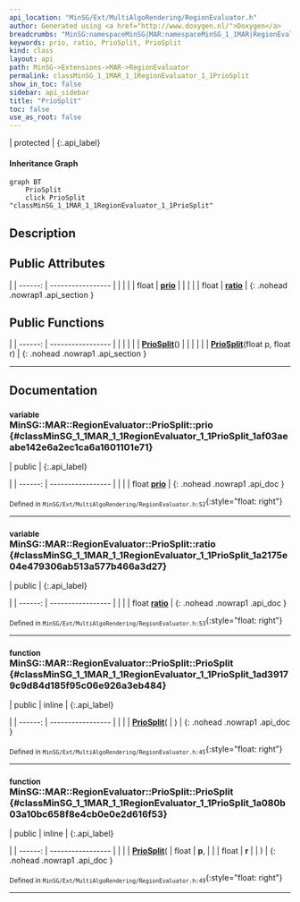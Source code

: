 ```yaml
---
api_location: "MinSG/Ext/MultiAlgoRendering/RegionEvaluator.h"
author: Generated using <a href="http://www.doxygen.nl/">Doxygen</a>
breadcrumbs: "MinSG:namespaceMinSG|MAR:namespaceMinSG_1_1MAR|RegionEvaluator:classMinSG_1_1MAR_1_1RegionEvaluator"
keywords: prio, ratio, PrioSplit, PrioSplit
kind: class
layout: api
path: MinSG->Extensions->MAR->RegionEvaluator
permalink: classMinSG_1_1MAR_1_1RegionEvaluator_1_1PrioSplit
show_in_toc: false
sidebar: api_sidebar
title: "PrioSplit"
toc: false
use_as_root: false
---
```


| protected |
{:.api_label}

#### Inheritance Graph

```mermaid
graph BT
	PrioSplit
	click PrioSplit "classMinSG_1_1MAR_1_1RegionEvaluator_1_1PrioSplit"
```

## Description





## Public Attributes

|
| ------: | ----------------- |
|  | |
| float | **[prio](#classMinSG_1_1MAR_1_1RegionEvaluator_1_1PrioSplit_1af03aeabe142e6a2ec1ca6a1601101e71)**  |
|  | |
| float | **[ratio](#classMinSG_1_1MAR_1_1RegionEvaluator_1_1PrioSplit_1a2175e04e479306ab513a577b466a3d27)**  |
{: .nohead .nowrap1 .api_section }


## Public Functions

|
| ------: | ----------------- |
|  | |
|  | **[PrioSplit](#classMinSG_1_1MAR_1_1RegionEvaluator_1_1PrioSplit_1ad39179c9d84d185f95c06e926a3eb484)**() |
|  | |
|  | **[PrioSplit](#classMinSG_1_1MAR_1_1RegionEvaluator_1_1PrioSplit_1a080b03a10bc658f8e4cb0e0e2d616f53)**(float p, float r) |
{: .nohead .nowrap1 .api_section }


-------------------------------------------------------------------

## Documentation

### <small>variable</small><br/> MinSG::MAR::RegionEvaluator::PrioSplit::prio {#classMinSG_1_1MAR_1_1RegionEvaluator_1_1PrioSplit_1af03aeabe142e6a2ec1ca6a1601101e71}

| public |
{:.api_label}

|
| ------: | ----------------- |
|  |
| float **[prio](#classMinSG_1_1MAR_1_1RegionEvaluator_1_1PrioSplit_1af03aeabe142e6a2ec1ca6a1601101e71)**  |
{: .nohead .nowrap1 .api_doc }





<sub>Defined in `MinSG/Ext/MultiAlgoRendering/RegionEvaluator.h:52`</sub>{:style="float: right"}

-------------------------------------------------------------------

### <small>variable</small><br/> MinSG::MAR::RegionEvaluator::PrioSplit::ratio {#classMinSG_1_1MAR_1_1RegionEvaluator_1_1PrioSplit_1a2175e04e479306ab513a577b466a3d27}

| public |
{:.api_label}

|
| ------: | ----------------- |
|  |
| float **[ratio](#classMinSG_1_1MAR_1_1RegionEvaluator_1_1PrioSplit_1a2175e04e479306ab513a577b466a3d27)**  |
{: .nohead .nowrap1 .api_doc }





<sub>Defined in `MinSG/Ext/MultiAlgoRendering/RegionEvaluator.h:53`</sub>{:style="float: right"}

-------------------------------------------------------------------

### <small>function</small><br/> MinSG::MAR::RegionEvaluator::PrioSplit::PrioSplit {#classMinSG_1_1MAR_1_1RegionEvaluator_1_1PrioSplit_1ad39179c9d84d185f95c06e926a3eb484}

| public | inline |
{:.api_label}

|
| ------: | ----------------- |
|  |
|  **[PrioSplit](#classMinSG_1_1MAR_1_1RegionEvaluator_1_1PrioSplit_1ad39179c9d84d185f95c06e926a3eb484)**( |  ) |
{: .nohead .nowrap1 .api_doc }





<sub>Defined in `MinSG/Ext/MultiAlgoRendering/RegionEvaluator.h:45`</sub>{:style="float: right"}

-------------------------------------------------------------------

### <small>function</small><br/> MinSG::MAR::RegionEvaluator::PrioSplit::PrioSplit {#classMinSG_1_1MAR_1_1RegionEvaluator_1_1PrioSplit_1a080b03a10bc658f8e4cb0e0e2d616f53}

| public | inline |
{:.api_label}

|
| ------: | ----------------- |
|  |
|  **[PrioSplit](#classMinSG_1_1MAR_1_1RegionEvaluator_1_1PrioSplit_1a080b03a10bc658f8e4cb0e0e2d616f53)**( | float | **p**, |
| | float | **r** |
|   ) |
{: .nohead .nowrap1 .api_doc }





<sub>Defined in `MinSG/Ext/MultiAlgoRendering/RegionEvaluator.h:49`</sub>{:style="float: right"}

-------------------------------------------------------------------

